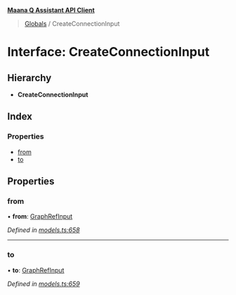 **[Maana Q Assistant API Client](../README.md)**

> [Globals](../README.md) / CreateConnectionInput

# Interface: CreateConnectionInput

## Hierarchy

* **CreateConnectionInput**

## Index

### Properties

* [from](createconnectioninput.md#from)
* [to](createconnectioninput.md#to)

## Properties

### from

•  **from**: [GraphRefInput](graphrefinput.md)

*Defined in [models.ts:658](https://github.com/maana-io/q-assistant-client/blob/2b2b176/src/models.ts#L658)*

___

### to

•  **to**: [GraphRefInput](graphrefinput.md)

*Defined in [models.ts:659](https://github.com/maana-io/q-assistant-client/blob/2b2b176/src/models.ts#L659)*
